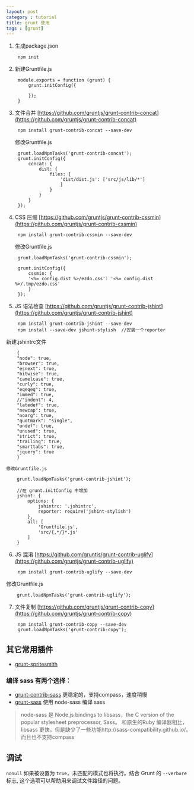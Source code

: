 ```yaml
---
layout: post
category : tutorial
title: grunt 使用
tags : [grunt]
---
```


 
1. 生成package.json
 
        npm init

2. 新建Gruntfile.js

        module.exports = function (grunt) {
            grunt.initConfig({
            
            });
        }

3. 文件合并 [https://github.com/gruntjs/grunt-contrib-concat](https://github.com/gruntjs/grunt-contrib-concat)
    
        npm install grunt-contrib-concat --save-dev
    修改Gruntfile.js

        grunt.loadNpmTasks('grunt-contrib-concat');
        grunt.initConfig({
            concat: {
                dist: {
                    files: {
                        'dist/dist.js': ['src/js/lib/*']
                        ]
                    }
                }
            }
        });

4. CSS 压缩 [https://github.com/gruntjs/grunt-contrib-cssmin](https://github.com/gruntjs/grunt-contrib-cssmin)
 
        npm install grunt-contrib-cssmin --save-dev
    修改Gruntfile.js

        grunt.loadNpmTasks('grunt-contrib-cssmin');
        
        grunt.initConfig({
            cssmin: {
            '<%= config.dist %>/ezdo.css': '<%= config.dist %>/.tmp/ezdo.css'
            }
        });
        

5. JS 语法检查 [https://github.com/gruntjs/grunt-contrib-jshint](https://github.com/gruntjs/grunt-contrib-jshint)
    
        npm install grunt-contrib-jshint --save-dev
        npm install --save-dev jshint-stylish  //安装一个reporter
新建.jshintrc文件

        {
        "node": true,
        "browser": true,
        "esnext": true,
        "bitwise": true,
        "camelcase": true,
        "curly": true,
        "eqeqeq": true,
        "immed": true,
        //"indent": 4,
        "latedef": true,
        "newcap": true,
        "noarg": true,
        "quotmark": "single",
        "undef": true,
        "unused": true,
        "strict": true,
        "trailing": true,
        "smarttabs": true,
        "jquery": true
        }

    修改Gruntfile.js
    
        grunt.loadNpmTasks('grunt-contrib-jshint');

        //在 grunt.initConfig 中增加
        jshint: {
            options: {
                jshintrc: '.jshintrc',
                reporter: require('jshint-stylish')
            },
            all: [
                'Gruntfile.js',
                'src/{,*/}*.js'
            ]
        }


6. JS 混淆 [https://github.com/gruntjs/grunt-contrib-uglify](https://github.com/gruntjs/grunt-contrib-uglify)
 
        npm install grunt-contrib-uglify --save-dev
 修改Gruntfile.js

        grunt.loadNpmTasks('grunt-contrib-uglify');
        

7. 文件复制 [https://github.com/gruntjs/grunt-contrib-copy](https://github.com/gruntjs/grunt-contrib-copy)
 
        npm install grunt-contrib-copy --save-dev
        grunt.loadNpmTasks('grunt-contrib-copy');
        

## 其它常用插件        

- [grunt-spritesmith](https://github.com/Ensighten/grunt-spritesmith)

### 编译 sass 有两个选择：

- [grunt-contrib-sass](https://github.com/gruntjs/grunt-contrib-sass) 更稳定的，支持compass，速度稍慢
- [grunt-sass](https://github.com/sindresorhus/grunt-sass) 使用 node-sass 编译 sass

> node-sass 是 Node.js bindings to libsass，the C version of the popular stylesheet preprocessor, Sass。
和原生的Ruby 编译器相比，libsass 更快，但是缺少了一些功能http://sass-compatibility.github.io/。而且也不支持compass




## 调试
`nonull` 如果被设置为 `true`，未匹配的模式也将执行。结合 Grunt 的 `--verbore` 标志, 这个选项可以帮助用来调试文件路径的问题。
